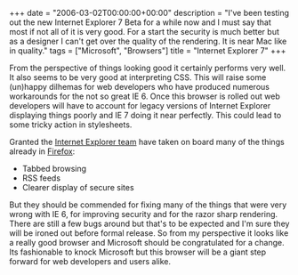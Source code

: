 +++
date = "2006-03-02T00:00:00+00:00"
description = "I've been testing out the new Internet Explorer 7 Beta for a while now and I must say that most if not all of it is very good. For a start the security is much better but as a designer I can't get over the quality of the rendering. It is near Mac like in quality."
tags = ["Microsoft", "Browsers"]
title = "Internet Explorer 7"
+++

From the perspective of things looking good it certainly performs very well. It
also seems to be very good at interpreting CSS. This will raise some (un)happy
dilhemas for web developers who have produced numerous workarounds for the not
so great IE 6. Once this browser is rolled out web developers will have to
account for legacy versions of Internet Explorer displaying things poorly and IE
7 doing it near perfectly. This could lead to some tricky action in stylesheets.

Granted the [Internet Explorer team][1] have taken on board many of the things
already in [Firefox][2]:

- Tabbed browsing
- RSS feeds
- Clearer display of secure sites

But they should be commended for fixing many of the things that were very wrong
with IE 6, for improving security and for the razor sharp rendering. There are
still a few bugs around but that's to be expected and I'm sure they will be
ironed out before formal release. So from my perspective it looks like a really
good browser and Microsoft should be congratulated for a change. Its fashionable
to knock Microsoft but this browser will be a giant step forward for web
developers and users alike.

[1]: http://blogs.msdn.com/ie/
[2]: http://www.mozilla.com/firefox/
